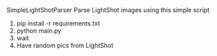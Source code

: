 SimpleLightShotParser
Parse LightShot images using this simple script
1. pip install -r requirements.txt
2. python main.py
3. wait
4. Have random pics from LightShot
